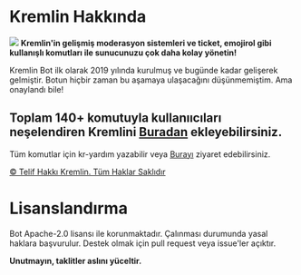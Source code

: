 <h1>Kremlin Hakkında</h1>
<img src="https://img.shields.io/discord/809162412447367169">
<b> Kremlin'in gelişmiş moderasyon sistemleri ve ticket, emojirol gibi kullanışlı komutları ile sunucunuzu çok daha kolay yönetin!</b>

<p class="claudette-adamdır-xd">Kremlin Bot ilk olarak 2019 yılında kurulmuş ve bugünde kadar gelişerek gelmiştir. Botun hiçbir zaman bu aşamaya ulaşacağını düşünmemiştim. Ama onaylandı bile!</p>

## Toplam 140+ komutuyla kullanııcıları neşelendiren Kremlini [Buradan](https://www.kremlin-bot.ga/davet) ekleyebilirsiniz.

Tüm komutlar için kr-yardım yazabilir veya <a href="https://www.kremlin-bot.ga/komutlar" class="falsis">Burayı</a> ziyaret edebilirsiniz.

<a href="https://www.kremlin-bot.ga/lisans" class="falsis"> &copy; Telif Hakkı Kremlin. Tüm Haklar Saklıdır </a>

# Lisanslandırma
Bot Apache-2.0 lisansı ile korunmaktadır. Çalınması durumunda yasal haklara başvurulur. Destek olmak için pull request veya issue'ler açıktır.

**Unutmayın, taklitler aslını yüceltir.**

